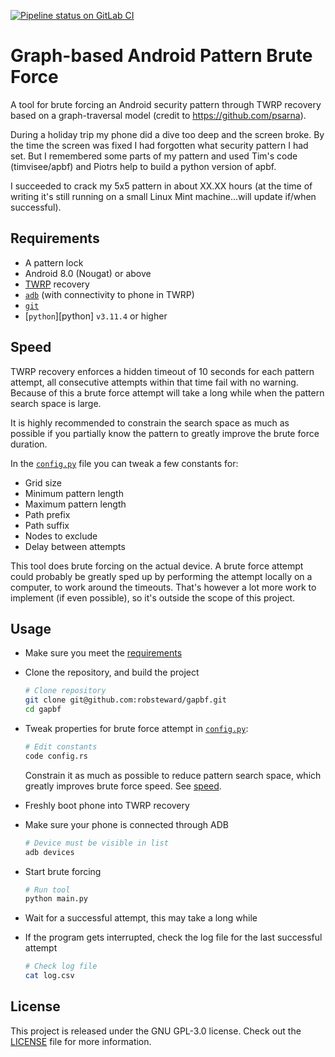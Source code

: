 [![Pipeline status on GitLab CI][pipeline-badge]][pipeline-link]

# Graph-based Android Pattern Brute Force
A tool for brute forcing an Android security pattern through TWRP recovery based on a graph-traversal model (credit to https://github.com/psarna).

During a holiday trip my phone did a dive too deep and the screen broke. By the time the screen was fixed I had forgotten what security pattern I had set. But I remembered some parts of my pattern and used Tim's code (timvisee/apbf) and Piotrs help to build a python version of apbf.

I succeeded to crack my 5x5 pattern in about XX.XX hours (at the time of writing it's still running on a small Linux Mint machine...will update if/when successful).

## Requirements
- A pattern lock
- Android 8.0 (Nougat) or above
- [TWRP][twrp] recovery
- [`adb`][adb] (with connectivity to phone in TWRP)
- [`git`][git]
- [`python`][python] `v3.11.4` or higher

## Speed
TWRP recovery enforces a hidden timeout of 10 seconds for each pattern attempt,
all consecutive attempts within that time fail with no warning. Because of this
a brute force attempt will take a long while when the pattern search space is
large.

It is highly recommended to constrain the search space as much as possible if
you partially know the pattern to greatly improve the brute force duration.

In the [`config.py`](./config.py) file you can tweak a few constants for:
- Grid size
- Minimum pattern length
- Maximum pattern length
- Path prefix
- Path suffix
- Nodes to exclude
- Delay between attempts

This tool does brute forcing on the actual device. A brute force attempt could
probably be greatly sped up by performing the attempt locally on a computer,
to work around the timeouts. That's however a lot more work to implement (if
even possible), so it's outside the scope of this project.

## Usage
- Make sure you meet the [requirements](#requirements)
- Clone the repository, and build the project
  ```bash
  # Clone repository
  git clone git@github.com:robsteward/gapbf.git
  cd gapbf
  ```

- Tweak properties for brute force attempt in [`config.py`](./config.py):
  ```bash
  # Edit constants
  code config.rs
  ```

  Constrain it as much as possible to reduce pattern search space, which greatly
  improves brute force speed. See [speed](#speed).

- Freshly boot phone into TWRP recovery
- Make sure your phone is connected through ADB
  ```bash
  # Device must be visible in list
  adb devices
  ```

- Start brute forcing
  ```bash
  # Run tool
  python main.py
  ```

- Wait for a successful attempt, this may take a long while
- If the program gets interrupted, check the log file for the last successful attempt
  ```bash
  # Check log file
  cat log.csv
  ```

## License
This project is released under the GNU GPL-3.0 license.
Check out the [LICENSE](LICENSE) file for more information.

[adb]: https://developer.android.com/studio/command-line/adb
[git]: https://git-scm.com/
[twrp]: https://twrp.me/
[pipeline-badge]: https://gitlab.com/timvisee/apbf/badges/master/pipeline.svg
[pipeline-link]: https://gitlab.com/timvisee/apbf/pipelines